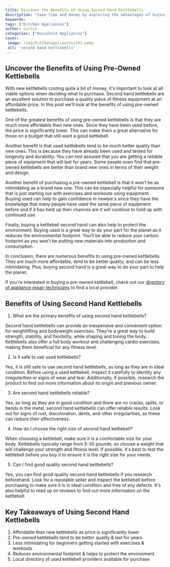 ```yaml
---
title: Discover the Benefits of Using Second Hand Kettlebells
description: "Save time and money by exploring the advantages of buying second hand kettlebells Learn how this cost-effective option can help you upgrade your workout routine and get the most out of your fitness goals"
keywords: 
tags: ["Kitchen Appliances"]
author: Curtis
categories: ["Household Appliances"]
cover: 
 image: /img/kitchenappliances/241.webp
 alt: 'second hand kettlebells'
---
```

## Uncover the Benefits of Using Pre-Owned Kettlebells

With new kettlebells costing quite a bit of money, it's important to look at all viable options when deciding what to purchase. Second hand kettlebells are an excellent solution to purchase a quality piece of fitness equipment at an affordable price. In this post we’ll look at the benefits of using pre-owned kettlebells.

One of the greatest benefits of using pre-owned kettlebells is that they are much more affordable than new ones. Since they have been used before, the price is significantly lower. This can make them a great alternative for those on a budget that still want a good kettlebell. 

Another benefit is that used kettlebells tend to be much better quality than new ones. This is because they have already been used and tested for longevity and durability. You can rest assured that you are getting a reliable piece of equipment that will last for years. Some people even find that pre-owned kettlebells are better than brand new ones in terms of their weight and design.

Another benefit of purchasing a pre-owned kettlebell is that it won’t be as intimidating as a brand new one. This can be especially helpful for someone that is just starting out with exercises and workouts using equipment. Buyiing used can help to gain confidence in newbie's since they have the knowledge that many people have used the same piece of equipment before and if it has held up then chances are it will continue to hold up with continued use. 

Finally, buying a kettlebell second hand can also help to protect the environment. Buying used is a great way to do your part for the planet as it reduces the environmental footprint. You’ll be able to reduce your carbon footprint as you won’t be putting new materials into production and consumption.

In conclusion, there are numerous benefits to using pre-owned kettlebells. They are much more affordable, tend to be better quality, and can be less intimidating. Plus, buying second hand is a great way to do your part to help the planet. 

If you're interested in buying a pre-owned kettlebell, check out our [directory of appliance repair technicians](./pages/appliance-repair-technicians) to find a local provider.

## Benefits of Using Second Hand Kettlebells

1. What are the primary benefits of using second hand kettlebells?

Second hand kettlebells can provide an inexpensive and convenient option for weightlifting and bodyweight exercises. They're a great way to build strength, stability, and flexibility, while shaping and toning the body. Kettlebells also offer a full body workout and challenging cardio exercises, making them beneficial for any fitness level.

2. Is it safe to use used kettlebells?

Yes, it is still safe to use second hand kettlebells, as long as they are in ideal condition. Before using a used kettlebell, inspect it carefully to identify any irregularities or signs of wear and tear. Additionally, if possible, research the product to find out more information about its origin and previous owner.

3. Are second hand kettlebells reliable?

Yes, as long as they are in good condition and there are no cracks, splits, or bends in the metal, second hand kettlebells can offer reliable results. Look out for signs of rust, discoloration, dents, and other irregularities, as these can reduce their effectiveness.

4. How do I choose the right size of second hand kettlebell?

When choosing a kettlebell, make sure it is a comfortable size for your body. Kettlebells typically range from 5-30 pounds, so choose a weight that will challenge your strength and fitness level. If possible, it's best to test the kettlebell before you buy it to ensure it is the right size for your needs.

5. Can I find good quality second hand kettlebells?

Yes, you can find good quality second hand kettlebells if you research beforehand. Look for a reputable seller and inspect the kettlebell before purchasing to make sure it is in ideal condition and free of any defects. It's also helpful to read up on reviews to find out more information on the kettlebell.

## Key Takeaways of Using Second Hand Kettlebells
1. Affordable than new kettlebells as price is significantly lower 
2. Pre-owned kettlebells tend to be better quality & last for years 
3. Less intimidating for beginners getting started with exercises & workouts 
4. Reduces environmental footprint & helps to protect the environment 
5. Local directory of used kettlebell providers available for purchase
